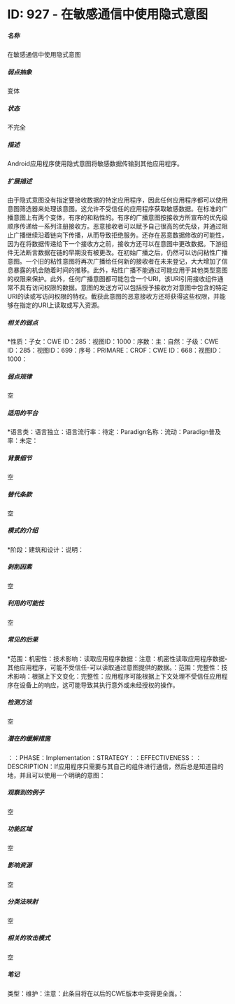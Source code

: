 # ID: 927 - 在敏感通信中使用隐式意图
<h5>名称</h5>在敏感通信中使用隐式意图
<h5>弱点抽象</h5>变体
<h5>状态</h5>不完全
<h5>描述</h5>Android应用程序使用隐式意图将敏感数据传输到其他应用程序。
<h5>扩展描述</h5>由于隐式意图没有指定要接收数据的特定应用程序，因此任何应用程序都可以使用意图筛选器来处理该意图。这允许不受信任的应用程序获取敏感数据。在标准的广播意图上有两个变体，有序的和粘性的。有序的广播意图按接收方所宣布的优先级顺序传递给一系列注册接收方。恶意接收者可以赋予自己很高的优先级，并通过阻止广播继续沿着链向下传播，从而导致拒绝服务。还存在恶意数据修改的可能性，因为在将数据传递给下一个接收方之前，接收方还可以在意图中更改数据。下游组件无法断言数据在链的早期没有被更改。在初始广播之后，仍然可以访问粘性广播意图。一个旧的粘性意图将再次广播给任何新的接收者在未来登记，大大增加了信息暴露的机会随着时间的推移。此外，粘性广播不能通过可能应用于其他类型意图的权限来保护。此外，任何广播意图都可能包含一个URI，该URI引用接收组件通常不具有访问权限的数据。意图的发送方可以包括授予接收方对意图中包含的特定URI的读或写访问权限的特权。截获此意图的恶意接收方还将获得这些权限，并能够在指定的URI上读取或写入资源。
<h5>相关的弱点</h5>*性质：子女：CWE ID：285：视图ID：1000：序数：主：自然：子级：CWE ID：285：视图ID：699：序号：PRIMARE：CROF：CWE ID：668：视图ID：1000：
<h5>弱点规律</h5>空
<h5>适用的平台</h5>*语言类：语言独立：语言流行率：待定：Paradign名称：流动：Paradign普及率：未定：
<h5>背景细节</h5>空
<h5>替代条款</h5>空
<h5>模式的介绍</h5>*阶段：建筑和设计：说明：
<h5>剥削因素</h5>空
<h5>利用的可能性</h5>空
<h5>常见的后果</h5>*范围：机密性：技术影响：读取应用程序数据：注意：机密性读取应用程序数据-其他应用程序，可能不受信任-可以读取通过意图提供的数据。：范围：完整性：技术影响：根据上下文变化：完整性：应用程序可能根据上下文处理不受信任应用程序在设备上的响应，这可能导致其执行意外或未经授权的操作。
<h5>检测方法</h5>空
<h5>潜在的缓解措施</h5>：：PHASE：Implementation：STRATEGY：：EFFECTIVENESS：：DESCRIPTION：If应用程序只需要与其自己的组件进行通信，然后总是知道目的地，并且可以使用一个明确的意图：
<h5>观察到的例子</h5>空
<h5>功能区域</h5>空
<h5>影响资源</h5>空
<h5>分类法映射</h5>空
<h5>相关的攻击模式</h5>空
<h5>笔记</h5>类型：维护：注意：此条目将在以后的CWE版本中变得更全面。：

